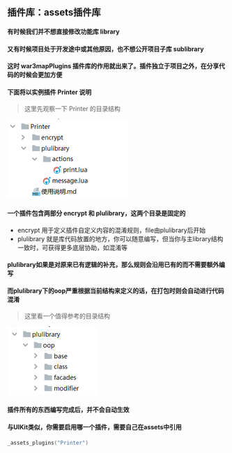 ## 插件库：assets插件库

#### 有时候我们并不想直接修改功能库 library

#### 又有时候项目处于开发途中或其他原因，也不想公开项目子库 sublibrary

#### 这时 war3mapPlugins 插件库的作用就出来了。插件独立于项目之外，在分享代码的时候会更加方便

#### 下面将以实例插件 Printer 说明

> 这里先观察一下 Printer 的目录结构

![Plugins1](/docs/images/plugins1.png)

#### 一个插件包含两部分 encrypt 和 plulibrary，这两个目录是固定的

* encrypt 用于定义插件自定义内容的混淆规则，file由plulibrary后开始
* plulibrary 就是库代码放置的地方，你可以随意编写，但当你与主library结构一致时，可获得更多底层协助，如混淆等

#### plulibrary如果是对原来已有逻辑的补充，那么规则会**沿用已有的而不需要额外编写**

#### 而plulibrary下的oop严重根据当前结构来定义的话，在打包时则会自动进行代码混淆

> 这里看一个值得参考的目录结构

![Plugins2](/docs/images/plugins2.png)

#### 插件所有的东西编写完成后，并不会自动生效

#### 与UIKit类似，你需要启用哪一个插件，需要自己在assets中引用

```lua
_assets_plugins("Printer")
```
